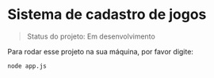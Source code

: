 # Sistema de cadastro de jogos

> Status do projeto: Em desenvolvimento

Para rodar esse projeto na sua máquina, por favor digite:

```
node app.js 
```
